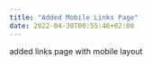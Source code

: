 ```yaml
---
title: "Added Mobile Links Page"
date: 2022-04-30T00:55:46+02:00
---
```


added links page with mobile layout